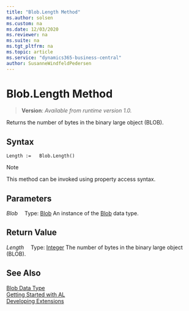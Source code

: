 ```yaml
---
title: "Blob.Length Method"
ms.author: solsen
ms.custom: na
ms.date: 12/03/2020
ms.reviewer: na
ms.suite: na
ms.tgt_pltfrm: na
ms.topic: article
ms.service: "dynamics365-business-central"
author: SusanneWindfeldPedersen
---
```

[//]: # (START>DO_NOT_EDIT)
[//]: # (IMPORTANT:Do not edit any of the content between here and the END>DO_NOT_EDIT.)
[//]: # (Any modifications should be made in the .xml files in the ModernDev repo.)
# Blob.Length Method
> **Version**: _Available from runtime version 1.0._

Returns the number of bytes in the binary large object (BLOB).


## Syntax
```
Length :=   Blob.Length()
```
> [!NOTE]
> This method can be invoked using property access syntax.

## Parameters
*Blob*
&emsp;Type: [Blob](blob-data-type.md)
An instance of the [Blob](blob-data-type.md) data type.

## Return Value
*Length*
&emsp;Type: [Integer](../integer/integer-data-type.md)
The number of bytes in the binary large object (BLOB).


[//]: # (IMPORTANT: END>DO_NOT_EDIT)
## See Also
[Blob Data Type](blob-data-type.md)  
[Getting Started with AL](../../devenv-get-started.md)  
[Developing Extensions](../../devenv-dev-overview.md)